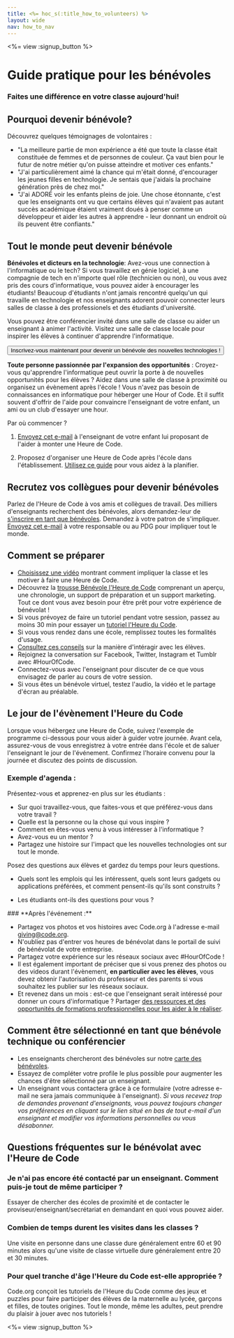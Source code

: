 ```yaml
---
title: <%= hoc_s(:title_how_to_volunteers) %>
layout: wide
nav: how_to_nav
---
```

<%= view :signup_button %>

# Guide pratique pour les bénévoles

### Faites une différence en votre classe aujourd'hui!

## Pourquoi devenir bénévole?

Découvrez quelques témoignages de volontaires :

- "La meilleure partie de mon expérience a été que toute la classe était constituée de femmes et de personnes de couleur. Ça vaut bien pour le futur de notre métier qu'on puisse atteindre et motiver ces enfants."
- "J'ai particulièrement aimé la chance qui m'était donné, d'encourager les jeunes filles en technologie. Je sentais que j'aidais la prochaine génération près de chez moi."
- "J'ai ADORÉ voir les enfants pleins de joie. Une chose étonnante, c'est que les enseignants ont vu que certains élèves qui n'avaient pas autant succès académique étaient vraiment doués à penser comme un développeur et aider les autres à apprendre - leur donnant un endroit où ils peuvent être confiants."

## Tout le monde peut devenir bénévole

**Bénévoles et dicteurs en la technologie**: Avez-vous une connection à l'informatique ou le tech? Si vous travaillez en génie logiciel, à une compagnie de tech en n'importe quel rôle (technicien ou non), ou vous avez pris des cours d'informatique, vous pouvez aider à encourager les étudiants! Beaucoup d'étudiants n'ont jamais rencontré quelqu'un qui travaille en technologie et nos enseignants adorent pouvoir connecter leurs salles de classe à des professionels et des étudiants d'université.

Vous pouvez être conférencier invité dans une salle de classe ou aider un enseignant à animer l'activité. Visitez une salle de classe locale pour inspirer les élèves à continuer d'apprendre l'informatique.

<button>Inscrivez-vous maintenant pour devenir un bénévole des nouvelles technologies !</button></p> 

**Toute personne passionnée par l'expansion des opportunités** : Croyez-vous qu'apprendre l'informatique peut ouvrir la porte à de nouvelles opportunités pour les élèves ? Aidez dans une salle de classe à proximité ou organisez un évènement après l'école ! Vous n'avez pas besoin de connaissances en informatique pour héberger une Hour of Code. Et il suffit souvent d'offrir de l'aide pour convaincre l'enseignant de votre enfant, un ami ou un club d'essayer une hour.

Par où commencer ?

1. [Envoyez cet e-mail](<%= resolve_url('/promote/resources#help-schools') %>) à l'enseignant de votre enfant lui proposant de l'aider à monter une Heure de Code.

2. Proposez d'organiser une Heure de Code après l'école dans l'établissement. [Utilisez ce guide](<%= resolve_url('/how-to') %>) pour vous aidez à la planifier.

## Recrutez vos collègues pour devenir bénévoles

Parlez de l'Heure de Code à vos amis et collègues de travail. Des milliers d'enseignants recherchent des bénévoles, alors demandez-leur de [s'inscrire en tant que bénévoles](https://code.org/volunteer). Demandez à votre patron de s'impliquer. [Envoyez cet e-mail](<%= resolve_url('/promote/resources#sample-email') %>) à votre responsable ou au PDG pour impliquer tout le monde.

## Comment se préparer

- [Choisissez une vidéo](<%= resolve_url('/promote/resources#videos') %>) montrant comment impliquer la classe et les motiver à faire une Heure de Code.
- Découvrez la [trousse Bénévole l'Heure de Code](/files/hoc-volunteer-toolkit.pdf) comprenant un aperçu, une chronologie, un support de préparation et un support marketing. Tout ce dont vous avez besoin pour être prêt pour votre expérience de bénévolat !
- Si vous prévoyez de faire un tutoriel pendant votre session, passez au moins 30 min pour essayer un [tutoriel l'Heure du Code](<%= resolve_url('/learn') %>).
- Si vous vous rendez dans une école, remplissez toutes les formalités d'usage.
- [Consultez ces conseils](https://code.org/files/CSTT_Volunteers.pdf) sur la manière d'intéragir avec les élèves.
- Rejoignez la conversation sur Facebook, Twitter, Instagram et Tumblr avec #HourOfCode.
- Connectez-vous avec l'enseignant pour discuter de ce que vous envisagez de parler au cours de votre session.
- Si vous êtes un bénévole virtuel, testez l'audio, la vidéo et le partage d'écran au préalable.

## Le jour de l'évènement l'Heure du Code

Lorsque vous hébergez une Heure de Code, suivez l'exemple de programme ci-dessous pour vous aider à guider votre journée. Avant cela, assurez-vous de vous enregistrez à votre entrée dans l'école et de saluer l'enseignant le jour de l'événement. Confirmez l'horaire convenu pour la journée et discutez des points de discussion.

### **Exemple d'agenda :**

Présentez-vous et apprenez-en plus sur les étudiants : </ul>

- Sur quoi travaillez-vous, que faites-vous et que préférez-vous dans votre travail ?
- Quelle est la personne ou la chose qui vous inspire ?
- Comment en êtes-vous venu à vous intéresser à l'informatique ?
- Avez-vous eu un mentor ?
- Partagez une histoire sur l'impact que les nouvelles technologies ont sur tout le monde.
  
Posez des questions aux élèves et gardez du temps pour leurs questions.</br> 

- Quels sont les emplois qui les intéressent, quels sont leurs gadgets ou applications préférées, et comment pensent-ils qu'ils sont construits ? 
- Les étudiants ont-ils des questions pour vous ?</ul></td> </tr> 
    </tbody> </table> 
    ### **Après l'événement :**
    
    - Partagez vos photos et vos histoires avec Code.org à l'adresse e-mail giving@code.org.
    - N'oubliez pas d'entrer vos heures de bénévolat dans le portail de suivi de bénévolat de votre entreprise.
    - Partagez votre expérience sur les réseaux sociaux avec #HourOfCode !
    - Il est également important de préciser que si vous prenez des photos ou des videos durant l'évènement, **en particulier avec les élèves**, vous devez obtenir l'autorisation du professeur et des parents si vous souhaitez les publier sur les réseaux sociaux.
    - Et revenez dans un mois : est-ce que l'enseignant serait intéressé pour donner un cours d'informatique ? Partager [des ressources et des opportunités de formations professionnelles pour les aider à le réaliser](https://code.org/yourschool).
    ## Comment être sélectionné en tant que bénévole technique ou conférencier
    
    - Les enseignants chercheront des bénévoles sur notre [carte des bénévoles](https://code.org/volunteer/local).
    - Essayez de compléter votre profile le plus possible pour augmenter les chances d'être sélectionné par un enseignant.
    - Un enseignant vous contactera grâce à ce formulaire (votre adresse e-mail ne sera jamais communiquée à l'enseignant). *Si vous recevez trop de demandes provenant d'enseignants, vous pouvez toujours changer vos préférences en cliquant sur le lien situé en bas de tout e-mail d'un enseignant et modifier vos informations personnelles ou vous désabonner.*
    ## Questions fréquentes sur le bénévolat avec l'Heure de Code
    
    ### **Je n'ai pas encore été contacté par un enseignant. Comment puis-je tout de même participer ?**
    
    Essayer de chercher des écoles de proximité et de contacter le proviseur/enseignant/secrétariat en demandant en quoi vous pouvez aider.
    
    ### **Combien de temps durent les visites dans les classes ?**
    
    Une visite en personne dans une classe dure généralement entre 60 et 90 minutes alors qu'une visite de classe virtuelle dure généralement entre 20 et 30 minutes.
    
    ### **Pour quel tranche d'âge l'Heure du Code est-elle appropriée ?**
    
    Code.org conçoit les tutoriels de l'Heure du Code comme des jeux et puzzles pour faire participer des élèves de la maternelle au lycée, garçons et filles, de toutes origines. Tout le monde, même les adultes, peut prendre du plaisir à jouer avec nos tutoriels !
    
    <%= view :signup_button %>